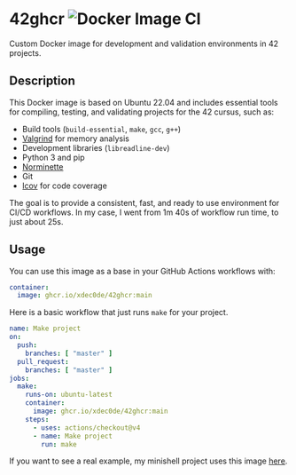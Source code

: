 # 42ghcr ![Docker Image CI](https://github.com/xdec0de/42ghcr/actions/workflows/publish.yml/badge.svg)

Custom Docker image for development and validation environments in 42 projects.

## Description

This Docker image is based on Ubuntu 22.04 and includes essential tools for compiling, testing,
and validating projects for the 42 cursus, such as:

- Build tools (`build-essential`, `make`, `gcc`, `g++`)
- [Valgrind](https://valgrind.org) for memory analysis
- Development libraries (`libreadline-dev`)
- Python 3 and pip
- [Norminette](https://github.com/42School/norminette)
- Git
- [lcov](https://github.com/linux-test-project/lcov) for code coverage

The goal is to provide a consistent, fast, and ready to use environment for CI/CD workflows. In
my case, I went from 1m 40s of workflow run time, to just about 25s.

## Usage

You can use this image as a base in your GitHub Actions workflows with:

```yaml
container:
  image: ghcr.io/xdec0de/42ghcr:main
```

Here is a basic workflow that just runs `make` for your project.

```yaml
name: Make project
on:
  push:
    branches: [ "master" ]
  pull_request:
    branches: [ "master" ]
jobs:
  make:
    runs-on: ubuntu-latest
    container:
      image: ghcr.io/xdec0de/42ghcr:main
    steps:
      - uses: actions/checkout@v4
      - name: Make project
        run: make
```

If you want to see a real example, my minishell project uses this image
[here](https://github.com/xDec0de/42minishell/blob/master/.github/workflows/validate.yml).
